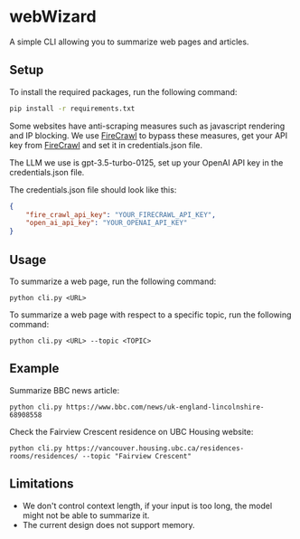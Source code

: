 # webWizard
A simple CLI allowing you to summarize web pages and articles.

## Setup

To install the required packages, run the following command:

```bash
pip install -r requirements.txt
```

Some websites have anti-scraping measures such as javascript rendering and IP blocking. We use [FireCrawl](https://www.firecrawl.dev) to bypass these measures,
get your API key from [FireCrawl](https://www.firecrawl.dev) and set it in credentials.json file.

The LLM we use is gpt-3.5-turbo-0125, set up your OpenAI API key in the credentials.json file.

The credentials.json file should look like this:

```json
{
    "fire_crawl_api_key": "YOUR_FIRECRAWL_API_KEY",
    "open_ai_api_key": "YOUR_OPENAI_API_KEY"
}
```

## Usage

To summarize a web page, run the following command:

```
python cli.py <URL>
```

To summarize a web page with respect to a specific topic, run the following command:

```
python cli.py <URL> --topic <TOPIC>
```

## Example

Summarize BBC news article:

```
python cli.py https://www.bbc.com/news/uk-england-lincolnshire-68908558
```

Check the Fairview Crescent residence on UBC Housing website:

```
python cli.py https://vancouver.housing.ubc.ca/residences-rooms/residences/ --topic "Fairview Crescent"
```

## Limitations
* We don't control context length, if your input is too long, the model might not be able to summarize it.
* The current design does not support memory.